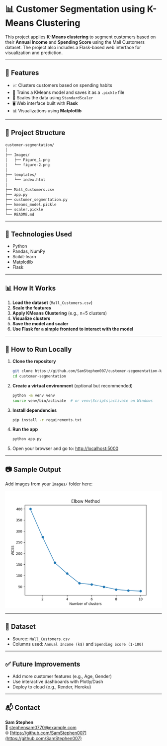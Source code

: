 # 📊 Customer Segmentation using K-Means Clustering

This project applies **K-Means clustering** to segment customers based on their **Annual Income** and **Spending Score** using the Mall Customers dataset. The project also includes a Flask-based web interface for visualization and prediction.

---

## 🚀 Features

- 📈 Clusters customers based on spending habits
- 🧠 Trains a KMeans model and saves it as a `.pickle` file
- 🔧 Scales the data using `StandardScaler`
- 🖥️ Web interface built with **Flask**
- 📊 Visualizations using **Matplotlib**

---

## 📂 Project Structure

```
customer-segmentation/
│
├── Images/
│   ├── Figure_1.png
│   └── figure-2.png
│
├── templates/
│   └── index.html
│
├── Mall_Customers.csv
├── app.py
├── custoṁer_segmentation.py
├── kmeans_model.pickle
├── scaler.pickle
└── README.md
```

---

## 📌 Technologies Used

- Python
- Pandas, NumPy
- Scikit-learn
- Matplotlib
- Flask

---

## 📊 How It Works

1. **Load the dataset** (`Mall_Customers.csv`)
2. **Scale the features**
3. **Apply KMeans Clustering** (e.g., n=5 clusters)
4. **Visualize clusters**
5. **Save the model and scaler**
6. **Use Flask for a simple frontend to interact with the model**

---

## 🧪 How to Run Locally

1. **Clone the repository**
   ```bash
   git clone https://github.com/SamStephen007/customer-segementation-k-means-.git
   cd customer-segmentation
   ```

2. **Create a virtual environment** (optional but recommended)
   ```bash
   python -m venv venv
   source venv/bin/activate  # or venv\Scripts\activate on Windows
   ```

3. **Install dependencies**
   ```bash
   pip install -r requirements.txt
   ```

4. **Run the app**
   ```bash
   python app.py
   ```

5. Open your browser and go to: [http://localhost:5000](http://localhost:5000)

---

## 📷 Sample Output

Add images from your `Images/` folder here:

![Cluster Plot](Images/Figure_1.png)

---

## 📁 Dataset

- Source: `Mall_Customers.csv`
- Columns used: `Annual Income (k$)` and `Spending Score (1-100)`

---

## ✅ Future Improvements

- Add more customer features (e.g., Age, Gender)
- Use interactive dashboards with Plotly/Dash
- Deploy to cloud (e.g., Render, Heroku)

---

## 📬 Contact

**Sam Stephen**  
📧 stephensam0770@example.com  
🌐 [https://github.com/SamStephen007](https://github.com/SamStephen007)